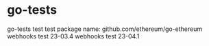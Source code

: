 # go-tests
go-tests
test
test
package name: github.com/ethereum/go-ethereum
webhooks test 23-03.4
webhooks test 23-04.1

